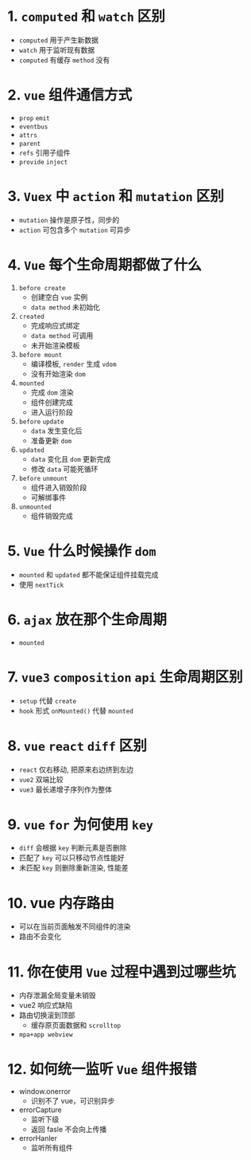 # 1. `computed` 和 `watch` 区别
- `computed` 用于产生新数据
- `watch` 用于监听现有数据
- `computed` 有缓存 `method` 没有

# 2. `vue` 组件通信方式
- `prop` `emit`
- `eventbus`
- `attrs`
- `parent`
- `refs` 引用子组件
- `provide` `inject`

# 3. `Vuex` 中 `action` 和 `mutation` 区别
- `mutation` 操作是原子性，同步的
- `action` 可包含多个 `mutation` 可异步

# 4. `Vue` 每个生命周期都做了什么
1. `before create`
    - 创建空白 `vue` 实例
    - `data method` 未初始化
2. `created`
    - 完成响应式绑定
    - `data method` 可调用
    - 未开始渲染模板
3. `before mount`
    - 编译模板, `render` 生成 `vdom`
    - 没有开始渲染 `dom`
4. `mounted`
    - 完成 `dom` 渲染
    - 组件创建完成
    - 进入运行阶段
5. `before` `update`
    - `data` 发生变化后
    - 准备更新 `dom`
6. `updated`
    - `data` 变化且 `dom` 更新完成
    - 修改 `data` 可能死循环
7. `before` `unmount`
    - 组件进入销毁阶段
    - 可解绑事件
8. `unmounted`
    - 组件销毁完成

# 5. `Vue` 什么时候操作 `dom`
- `mounted` 和 `updated` 都不能保证组件挂载完成
- 使用 `nextTick`

# 6. `ajax` 放在那个生命周期
- `mounted`

# 7. `vue3` `composition` `api` 生命周期区别
- `setup` 代替 `create`
- `hook` 形式 `onMounted()` 代替 `mounted`

# 8. `vue` `react` `diff` 区别
- `react` 仅右移动, 把原来右边挤到左边
- `vue2` 双端比较
- `vue3` 最长递增子序列作为整体

# 9. `vue` `for` 为何使用 `key`
- `diff` 会根据 `key` 判断元素是否删除
- 匹配了 `key` 可以只移动节点性能好
- 未匹配 `key` 则删除重新渲染, 性能差

# 10. vue 内存路由
- 可以在当前页面触发不同组件的渲染
- 路由不会变化

# 11. 你在使用 `Vue` 过程中遇到过哪些坑
- 内存泄漏全局变量未销毁
- vue2 响应式缺陷
- 路由切换滚到顶部
    - 缓存原页面数据和 `scrolltop`
- `mpa+app webview`

# 12. 如何统一监听 `Vue` 组件报错
- window.onerror
    - 识别不了 vue，可识别异步
- errorCapture
    - 监听下级
    - 返回 fasle 不会向上传播
- errorHanler
    - 监听所有组件

